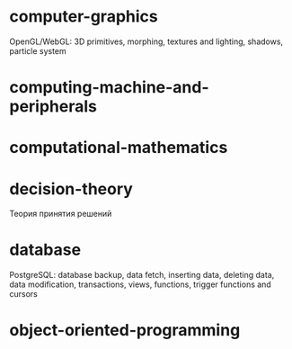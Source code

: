 # computer-graphics
OpenGL/WebGL: 3D primitives, morphing, textures and lighting, shadows, particle system
# computing-machine-and-peripherals
# computational-mathematics
# decision-theory
Теория принятия решений
# database
PostgreSQL: database backup, data fetch, inserting data, deleting data, data modification, transactions, views, functions, trigger functions and cursors
# object-oriented-programming
